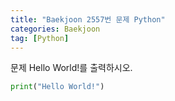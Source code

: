 ```yaml
---
title: "Baekjoon 2557번 문제 Python"
categories: Baekjoon
tag: [Python]
---
```


문제
Hello World!를 출력하시오.

```python
print("Hello World!")
```